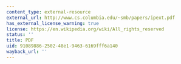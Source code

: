 ```yaml
---
content_type: external-resource
external_url: http://www.cs.columbia.edu/~smb/papers/ipext.pdf
has_external_license_warning: true
license: https://en.wikipedia.org/wiki/All_rights_reserved
status: ''
title: PDF
uid: 91089886-2502-48e1-9463-6169fff6a140
wayback_url: ''
---
```

